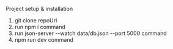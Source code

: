 Project setup & installation

1. git clone repoUrl
2. run npm i command
3. run json-server --watch data/db.json --port 5000 command
4. npm run dev command

